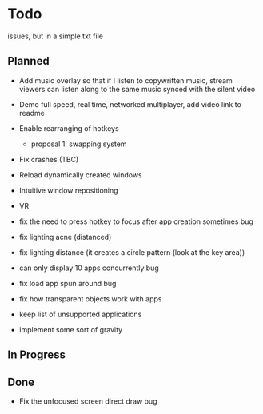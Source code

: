 # Todo

issues, but in a simple txt file

## Planned

- Add music overlay so that if I listen to copywritten music, stream viewers can listen along to the same music synced with the silent video
- Demo full speed, real time, networked multiplayer, add video link to readme
- Enable rearranging of hotkeys
  - proposal 1: swapping system
- Fix crashes (TBC)
- Reload dynamically created windows
- Intuitive window repositioning
- VR
- fix the need to press hotkey to focus after app creation sometimes bug
- fix lighting acne (distanced)
- fix lighting distance (it creates a circle pattern (look at the key area))
- can only display 10 apps concurrently bug
- fix load app spun around bug
- fix how transparent objects work with apps
- keep list of unsupported applications

- implement some sort of gravity

## In Progress

## Done
- Fix the unfocused screen direct draw bug
